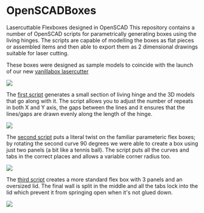 # OpenSCADBoxes
Lasercuttable Flexboxes designed in OpenSCAD
This repository contains a number of OpenSCAD scripts for parametrically generating boxes using the living hinges. The scripts are capable of modelling the boxes as flat pieces or assembled items and then able to export them as 2 dimensional drawings suitable for laser cutting.

These boxes were designed as sample models to coincide with the launch of our new [vanillabox lasercutter](https://vanillabox.myshopify.com/)

![](https://github.com/msraynsford/OpenSCADBoxes/blob/master/images/_MG_0274%20(Custom).jpg)

The [first script](https://github.com/msraynsford/OpenSCADBoxes/blob/master/LivingHinge.scad) generates a small section of living hinge and the 3D models that go along with it. The script allows you to adjust the number of repeats in both X and Y axis, the gaps between the lines and it ensures that the lines/gaps are drawn evenly along the length of the hinge.

![](https://github.com/msraynsford/OpenSCADBoxes/blob/master/images/Screenshot%202017-04-03%2011.33.33.png)

The [second script](https://github.com/msraynsford/OpenSCADBoxes/blob/master/FlexBox1.scad) puts a literal twist on the familiar parameteric flex boxes; by rotating the second curve 90 degrees we were able to create a box using just two panels (a bit like a tennis ball). The script puts all the curves and tabs in the correct places and allows a variable corner radius too.

![](https://github.com/msraynsford/OpenSCADBoxes/blob/master/images/IMG_5071%20(Custom).JPG)

The [third script](https://github.com/msraynsford/OpenSCADBoxes/blob/master/FlexBox2.scad) creates a more standard flex box with 3 panels and an oversized lid. The final wall is split in the middle and all the tabs lock into the lid which prevent it from springing open when it's not glued down.

![](https://github.com/msraynsford/OpenSCADBoxes/blob/master/images/IMG_5342%20(Custom).JPG)
